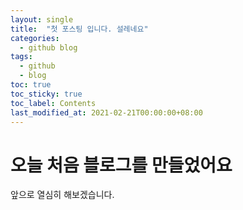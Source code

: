 ```yaml
---
layout: single
title:  "첫 포스팅 입니다. 설레네요"
categories: 
  - github blog
tags:
  - github
  - blog
toc: true
toc_sticky: true
toc_label: Contents
last_modified_at: 2021-02-21T00:00:00+08:00
---
```


# 오늘 처음 블로그를 만들었어요

앞으로 열심히 해보겠습니다.
